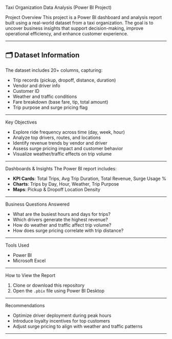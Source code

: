 Taxi Organization Data Analysis (Power BI Project)

 Project Overview
This project is a Power BI dashboard and analysis report built using a real-world dataset from a taxi organization. The goal is to uncover business insights that support decision-making, improve operational efficiency, and enhance customer experience.

---

## 🗂️ Dataset Information
The dataset includes 20+ columns, capturing:
- Trip records (pickup, dropoff, distance, duration)
- Vendor and driver info
- Customer ID
- Weather and traffic conditions
- Fare breakdown (base fare, tip, total amount)
- Trip purpose and surge pricing flag

---

Key Objectives
- Explore ride frequency across time (day, week, hour)
- Analyze top drivers, routes, and locations
- Identify revenue trends by vendor and driver
- Assess surge pricing impact and customer behavior
- Visualize weather/traffic effects on trip volume

---

Dashboards & Insights
The Power BI report includes:
- **KPI Cards**: Total Trips, Avg Trip Duration, Total Revenue, Surge Usage %
- **Charts**: Trips by Day, Hour, Weather, Trip Purpose
- **Maps**: Pickup & Dropoff Location Density
  

---

Business Questions Answered
- What are the busiest hours and days for trips?
- Which drivers generate the highest revenue?
- How do weather and traffic affect trip volume?
- How does surge pricing correlate with trip distance?

---

Tools Used
- Power BI 
- Microsoft Excel 

---

How to View the Report
1. Clone or download this repository
2. Open the `.pbix` file using Power BI Desktop

---

Recommendations
- Optimize driver deployment during peak hours
- Introduce loyalty incentives for top customers
- Adjust surge pricing to align with weather and traffic patterns

---

